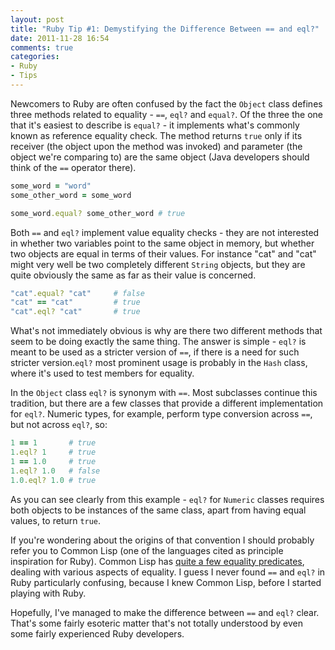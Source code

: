 ```yaml
---
layout: post
title: "Ruby Tip #1: Demystifying the Difference Between == and eql?"
date: 2011-11-28 16:54
comments: true
categories:
- Ruby
- Tips
---
```


Newcomers to Ruby are often confused by the fact the `Object` class
defines three methods related to equality - `==`, `eql?` and
`equal?`. Of the three the one that it's easiest to describe is
`equal?` - it implements what's commonly known as reference equality
check. The method returns `true` only if its receiver (the object upon
the method was invoked) and parameter (the object we're comparing to) are
the same object (Java developers should think of the `==` operator
there).

``` ruby
some_word = "word"
some_other_word = some_word

some_word.equal? some_other_word # true
```

Both `==` and `eql?` implement value equality checks - they are not
interested in whether two variables point to the same object in
memory, but whether two objects are equal in terms of their
values. For instance "cat" and "cat" might very well be two completely
different `String` objects, but they are quite obviously the same as
far as their value is concerned.

``` ruby
"cat".equal? "cat"     # false
"cat" == "cat"         # true
"cat".eql? "cat"       # true
```

What's not immediately obvious is why are there two different
methods that seem to be doing exactly the same thing. The answer is
simple - `eql?` is meant to be used as a stricter version of `==`, if
there is a need for such stricter version.`eql?` most prominent usage
is probably in the `Hash` class, where it's used to test members for equality.

In the `Object` class `eql?` is synonym with `==`. Most subclasses
continue this tradition, but there are a few classes that provide a
different implementation for `eql?`.  Numeric types, for example,
perform type conversion across `==`, but not across `eql?`, so:

``` ruby
1 == 1       # true
1.eql? 1     # true
1 == 1.0     # true
1.eql? 1.0   # false
1.0.eql? 1.0 # true
```

As you can see clearly from this example - `eql?` for `Numeric` classes
requires both objects to be instances of the same class, apart from
having equal values, to return `true`.

If you're wondering about the origins of that convention I should probably
refer you to Common Lisp (one of the languages cited as principle
inspiration for Ruby). Common Lisp has [quite a few equality
predicates](http://eli.thegreenplace.net/2004/08/08/equality-in-lisp/),
dealing with various aspects of equality. I guess I never found `==`
and `eql?` in Ruby particularly confusing, because I knew Common Lisp,
before I started playing with Ruby.

Hopefully, I've managed to make the difference between `==` and `eql?`
clear. That's some fairly esoteric matter that's not totally
understood by even some fairly experienced Ruby developers.
